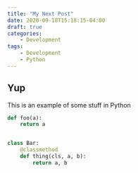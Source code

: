 ```yaml
---
title: "My Next Post"
date: 2020-09-18T15:18:15-04:00
draft: true
categories:
    - Development
tags:
    - Development
    - Python
---
```


## Yup

This is an example of some stuff in Python
```python
def foo(a):
    return a


class Bar:
    @classmethod
    def thing(cls, a, b):
        return a, b
```

